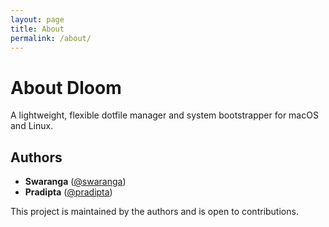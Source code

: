 ```yaml
---
layout: page
title: About
permalink: /about/
---
```


# About Dloom

A lightweight, flexible dotfile manager and system bootstrapper for macOS and Linux.

## Authors

- **Swaranga** ([@swaranga](https://github.com/swaranga))  
- **Pradipta** ([@pradipta](https://github.com/pradipta))  

This project is maintained by the authors and is open to contributions.